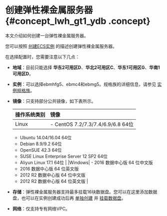 # 创建弹性裸金属服务器 {#concept_lwh_gt1_ydb .concept}

本文介绍如何创建一台弹性裸金属服务器。

您可以按照 [创建ECS实例](intl.zh-CN/用户指南/实例/创建实例/使用向导创建实例.md#) 的描述创建弹性裸金属服务器。

在选择配置时，您需要注意以下几点：

-   **地域**：目前只能选择 **华东2可用区D**、**华北2可用区C**、**华东1可用区G**、**华南1可用区D**。
-   **实例**：可以选择ebmhfg5、ebmc4和ebmg5。规格族的详细信息，请参见 [实例规格族](../../../../intl.zh-CN/产品简介/实例规格族.md#)。
-   **镜像**：只支持部分公共镜像，如下表所示。

    |操作系统类别|镜像|
    |:-----|:-|
    |Linux|     -   CentOS 7.2/7.3/7.4/6.9/6.8 64位
    -   Ubuntu 14.04/16.04 64位
    -   Debian 8.9/9.2 64位
    -   OpenSUE 42.3 64位
    -   SUSE Linux Enterprise Server 12 SP2 64位
    -   Aliyun Linux 17.1 64位
 |
    |Windows|     -   2016 数据中心版 64 位中文版
    -   2016 数据中心版 64 位英文版
    -   2012 R2 数据中心版 64 位中文版
    -   2012 R2 数据中心版 64 位英文版
 |

-   **存储**：弹性裸金属服务器支持最多挂载16块数据盘。您可以在这里添加数据盘，也可以在实例创建成功后再 [单独创建](intl.zh-CN/用户指南/云盘/创建云盘.md#) 并 [挂载数据盘](intl.zh-CN/用户指南/云盘/挂载云盘.md#)。
-   **网络**：仅支持专有网络VPC。

